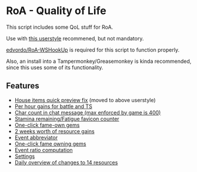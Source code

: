 # RoA - Quality of Life
This script includes some QoL stuff for RoA.

Use with [this userstyle](https://userstyles.org/styles/132940/roa-qol) recommened, but not mandatory.

[edvordo/RoA-WSHookUp](https://github.com/edvordo/RoA-WSHookUp) is required for this script to function properly.

Also, an install into a Tampermonkey/Greasemonkey is kinda recommended, since this uses some of its functionality.

## Features

* [House items quick preview fix](https://i.imgur.com/wG9PeoS.jpg) (moved to above userstyle)
* [Per hour gains for battle and TS](https://i.imgur.com/AaRNfRO.png)
* [Char count in chat message (max enforced by game is 400)](https://i.imgur.com/68lVp0F.png)
* [Stamina remaining/Fatigue favicon counter](https://i.imgur.com/qyYmmzT.png)
* [One-click fame-own gems](https://i.imgur.com/1fZFifw.png)
* [2 weeks worth of resource gains](https://i.imgur.com/grw0NKV.png)
* [Event abbreviator](https://i.imgur.com/kdizA2u.png)
* [One-click fame owning gems](https://i.imgur.com/3kOc8jT.png)
* [Event ratio computation](https://i.imgur.com/yoRwEiw.png)
* [Settings](https://i.imgur.com/M8JmvXP.png)
* [Daily overview of changes to 14 resources](https://i.imgur.com/8YBL00m.png)